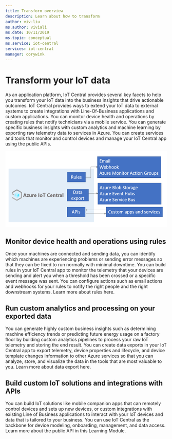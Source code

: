 ```yaml
---
title: Transform overview
description: Learn about how to transform
author: viv-liu
ms.author: viviali
ms.date: 10/11/2019
ms.topic: conceptual
ms.service: iot-central
services: iot-central
manager: corywink
---
```


# Transform your IoT data



As an application platform, IoT Central provides several key facets to help you transform your IoT data into the business insights that drive actionable outcomes. IoT Central provides ways to extend your IoT data to external systems to create integrations with Line-Of-Business applications and custom applications. You can monitor device health and operations by creating rules that notify technicians via a mobile service. You can generate specific business insights with custom analytics and machine learning by exporting raw telemetry data to services in Azure. You can create services and tools that monitor and control devices and manage your IoT Central app using the public APIs. 

![Transform in IoT Central overview](media/overview-iot-central-transform/transform.png)

## Monitor device health and operations using rules
Once your machines are connected and sending data, you can identify which machines are experiencing problems or sending error messages so that they can be fixed to run normally with minimal downtime. You can build rules in your IoT Central app to monitor the telemetry that your devices are sending and alert you when a threshold has been crossed or a specific event message was sent. You can configure actions such as email actions and webhooks for your rules to notify the right people and the right downstream systems. Learn more about rules here.

## Run custom analytics and processing on your exported data
You can generate highly custom business insights such as determining machine efficiency trends or predicting future energy usage on a factory floor by building custom analytics pipelines to process your raw IoT telemetry and storing the end result. You can create data exports in your IoT Central app to export telemetry, device properties and lifecycle, and device template changes information to other Azure services so that you can analyze, store, and visualize the data in the tools that are most valuable to you. Learn more about data export here.

## Build custom IoT solutions and integrations with APIs
You can build IoT solutions like mobile companion apps that can remotely control devices and sets up new devices, or custom integrations with existing Line of Business applications to interact with your IoT devices and data that is tailored to your business. You can use IoT Central as the backbone for device modeling, onboarding, management, and data access. Learn more about the public API in this Learning Module.
